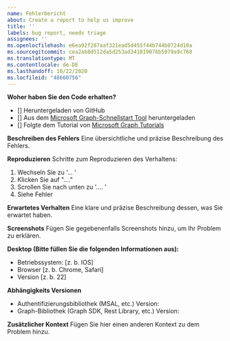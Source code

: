 ```yaml
---
name: Fehlerbericht
about: Create a report to help us improve
title: ''
labels: bug report, needs triage
assignees: ''
ms.openlocfilehash: e6ea92f287aaf321ead5d455f44b744b0724d10a
ms.sourcegitcommit: cea2ab8d512da5d253ad34181907bb5979a9c768
ms.translationtype: MT
ms.contentlocale: de-DE
ms.lasthandoff: 10/22/2020
ms.locfileid: "48660756"
---
```

**Woher haben Sie den Code erhalten?**
- [] Heruntergeladen von GitHub
- [] Aus dem [Microsoft Graph-Schnellstart Tool](https://developer.microsoft.com/graph/quick-start) heruntergeladen
- [] Folgte dem Tutorial von [Microsoft Graph Tutorials](https://docs.microsoft.com/graph/tutorials)

**Beschreiben des Fehlers** Eine übersichtliche und präzise Beschreibung des Fehlers.

**Reproduzieren** Schritte zum Reproduzieren des Verhaltens:
1. Wechseln Sie zu '... '
2. Klicken Sie auf "...."
3. Scrollen Sie nach unten zu '.... '
4. Siehe Fehler

**Erwartetes Verhalten** Eine klare und präzise Beschreibung dessen, was Sie erwartet haben.

**Screenshots** Fügen Sie gegebenenfalls Screenshots hinzu, um Ihr Problem zu erklären.

**Desktop (Bitte füllen Sie die folgenden Informationen aus):**
 - Betriebssystem: [z. b. IOS]
 - Browser [z. b. Chrome, Safari]
 - Version [z. b. 22]

**Abhängigkeits Versionen**
 - Authentifizierungsbibliothek (MSAL, etc.) Version:
 - Graph-Bibliothek (Graph SDK, Rest Library, etc.) Version:  

**Zusätzlicher Kontext** Fügen Sie hier einen anderen Kontext zu dem Problem hinzu.
